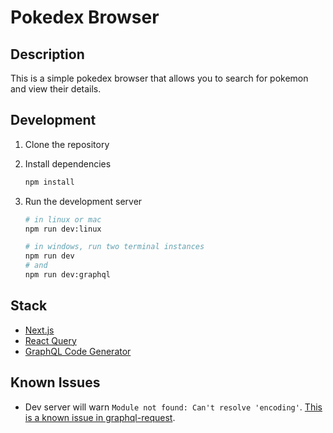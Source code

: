# Pokedex Browser

## Description

This is a simple pokedex browser that allows you to search for pokemon and view their details.

## Development

1. Clone the repository
2. Install dependencies

   ```bash
   npm install
   ```

3. Run the development server

   ```bash
   # in linux or mac
   npm run dev:linux

   # in windows, run two terminal instances
   npm run dev
   # and
   npm run dev:graphql
   ```

## Stack

- [Next.js](https://nextjs.org/)
- [React Query](https://react-query.tanstack.com/)
- [GraphQL Code Generator](https://the-guild.dev/graphql/codegen/docs/getting-started)

## Known Issues

- Dev server will warn `Module not found: Can't resolve 'encoding'`. [This is a known issue in graphql-request](https://github.com/jasonkuhrt/graphql-request/issues/448).
